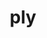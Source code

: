 ---
category: 3-letters
denotation: null
name: ply
reference_link: https://www.etymonline.com/word/ply
root_language: null
root_name: null
title: ply
type: free
word_sums:
- respelling: ply
  sum: 'Ply + '
---